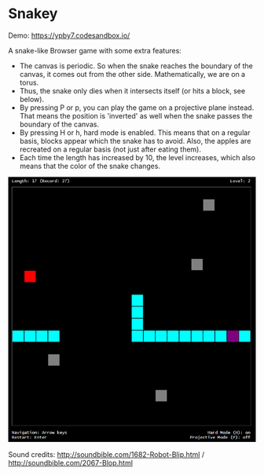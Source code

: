 # Snakey

Demo: https://ypby7.codesandbox.io/

A snake-like Browser game with some extra features:

-   The canvas is periodic. So when the snake reaches the boundary of the canvas, it comes out from the other side. Mathematically, we are on a torus.
-   Thus, the snake only dies when it intersects itself (or hits a block, see below).
-   By pressing P or p, you can play the game on a projective plane instead. That means the position is 'inverted' as well when the snake passes the boundary of the canvas.
-   By pressing H or h, hard mode is enabled. This means that on a regular basis, blocks appear which the snake has to avoid. Also, the apples are recreated on a regular basis (not just after eating them).
-   Each time the length has increased by 10, the level increases, which also means that the color of the snake changes.

![Screenshot](screenshot.png)

Sound credits:
http://soundbible.com/1682-Robot-Blip.html /
http://soundbible.com/2067-Blop.html
